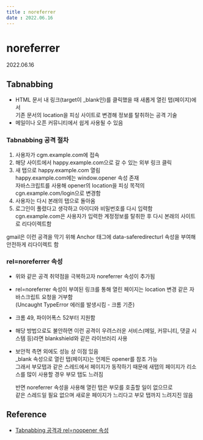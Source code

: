 ```yaml
---
title : noreferrer   
date : 2022.06.16
---
```


# noreferrer
2022.06.16

## Tabnabbing
* HTML 문서 내 링크(target이 _blank인)를 클릭했을 때 새롭게 열린 탭(페이지)에서   
  기존 문서의 location을 피싱 사이트로 변경해 정보를 탈취하는 공격 기술
* 메일이나 오픈 커뮤니티에서 쉽게 사용될 수 있음


### Tabnabbing 공격 절차
1. 사용자가 cgm.example.com에 접속
2. 해당 사이트에서 happy.example.com으로 갈 수 있는 외부 링크 클릭
3. 새 탭으로 happy.example.com 열림   
   happy.example.com에는 window.opener 속성 존재   
   자바스크립트를 사용해 opener의 location을 피싱 목적의 cgn.example.com/login으로 변경함
4. 사용자는 다시 본래의 탭으로 돌아옴
5. 로그인이 풀렸다고 생각하고 아이디와 비밀번호를 다시 입력함  
   cgn.example.com은 사용자가 입력한 계정정보를 탈취한 후 다시 본래의 사이트로 리다이렉트함

gmail은 이런 공격을 막기 위해 Anchor 태그에 data-saferedirecturl 속성을 부여해 안전하게 리다이렉트 함

   
### rel=noreferrer 속성
* 위와 같은 공격 취약점을 극복하고자 noreferrer 속성이 추가됨
* rel=noreferrer 속성이 부여된 링크를 통해 열린 페이지는 location 변경 같은 자바스크립트 요청을 거부함  
  (Uncaught TypeError 에러를 발생시킴 - 크롬 기준)
* 크롬 49, 파이어폭스 52부터 지원함
* 해당 방법으로도 불안하면 이런 공격이 우려스러운 서비스(메일, 커뮤니티, 댓글 시스템 등)라면 blankshield와 같은 라이브러리 사용
* 보안적 측면 외에도 성능 상 이점 있음     
  _blank 속성으로 열린 탭(페이지)는 언제든 opener를 참조 가능  
  그래서 부모탭과 같은 스레드에서 페이지가 동작하기 때문에 새탭의 페이지가 리소스를 많이 사용할 경우 부모 탭도 느려짐    
  
  반면 noreferrer 속성을 사용해 열린 탭은 부모를 호출할 일이 없으므로   
  같은 스레드일 필요 없으며 새로운 페이지가 느리다고 부모 탭까지 느려지진 않음
  

## Reference  
* [Tabnabbing 공격과 rel=noopener 속성](https://blog.coderifleman.com/2017/05/30/tabnabbing_attack_and_noopener/)



